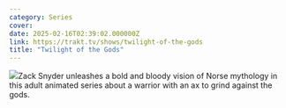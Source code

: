 ```yaml
---
category: Series
cover: 
date: 2025-02-16T02:39:02.000000Z
link: https://trakt.tv/shows/twilight-of-the-gods
title: "Twilight of the Gods"
---
```


![](https://walter-r2.trakt.tv/images/shows/000/181/922/fanarts/thumb/3f52244360.jpg)Zack Snyder unleashes a bold and bloody vision of Norse mythology in this adult animated series about a warrior with an ax to grind against the gods.